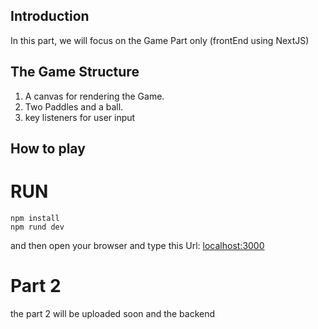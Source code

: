 ## Introduction
In this part, we will focus on the Game Part only (frontEnd using NextJS)

## The Game Structure
1. A canvas for rendering the Game.
2. Two Paddles and a ball.
3. key listeners for user input

## How to play
 # RUN
 ```
 npm install
 npm rund dev

 ```
  and then open your browser and type this Url:  [localhost:3000](http://localhost:3000/)

  # Part 2

  the part 2 will be uploaded soon and the backend


